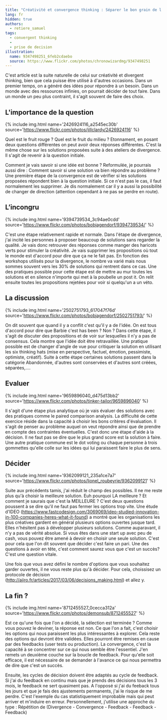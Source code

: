 ```yaml
---
title: "Créativité et convergence thinking : Séparer le bon grain de l'ivraie"
lang: fr
hidden: true
authors:
  - retiere_samuel
tags:
  - convergent thinking
  -
  - prise de decision
illustration:
  name: 9347498251_6feb2cdaebo
  source: https://www.flickr.com/photos/chronowizardmg/9347498251
---
```


C'est article est la suite naturelle de celui sur créativité et divergent thinking, bien que cela puisse être utilisé à d'autres occasions. Dans un premier temps, on a généré des idées pour répondre à un besoin. Dans un monde avec des ressources infinies, on pourrait décider de tout faire. Dans un monde un peu plus contraint, il s'agit souvent de faire des choix.


## L'importance de la question

{% include img.html
    name='2426924116_a2545ec30b'
    source='https://www.flickr.com/photos/jillclardy/2426924116'
%}

Quel est le fruit rouge ? Quel est le fruit du milieu ? Etonnament, en posant deux questions différentes on peut avoir deux réponses différentes. C'est la même chose sur les solutions proposées suite à des ateliers de divergence. Il s'agit de revenir à la question initiale.

Comment je vais savoir si une idée est bonne ? Reformulée, je pourrais aussi dire : Comment savoir si une solution va bien répondre au problème ? Une première étape de la convergence est de vérifier si les solutions proposées répondent bien à la question initiale. Si ce n'est pas le cas, il faut normalement les supprimer. Je dis normalement car il y a aussi la possibilité de changer de direction (attention cependant à ne pas se perdre en route).


## L’incongru

{% include img.html
    name='9394739534_3c94ae0cdd'
    source='https://www.flickr.com/photos/bobjagendorf/9394739534/'
%}

C'est une étape relativement rapide et normale. Dans l'étape de divergence, j'ai incité les personnes à proposer beaucoup de solutions sans regarder la qualité. Je vais donc retrouver des réponses comme manger des haricots verts pour stimuler la créativité. Je vais supprimer les propositions où tout le monde est d'accord pour dire que ça ne le fait pas. En fonction des workshops utilisés pour la divergence, le nombre va varié mais nous sommes souvent vers les 30% de solutions qui rentrent dans ce cas. Une des pratiques possible pour cette étape est de mettre au mur toutes les solutions et en silence n'importe qui met à la poubelle un post it. On relit ensuite toutes les propositions rejetées pour voir si quelqu'un a un véto.


## La discussion

{% include img.html
    name='2502751793_617047f76d'
    source='https://www.flickr.com/photos/bobjagendorf/2502751793/'
%}

On dit souvent que quand il y a conflit c'est qu'il y a de l'idée. On est tous d'accord pour dire que Barbie c'est has been ? Non ? Dans cette étape, il s'agit de discuter des propositions et de voir sur lesquelles il n'y a pas de consensus. Cela montre que l'idée doit être retravaillée. Une pratique possible est de changer d'angle de vue pour critiquer la solution en utilisant les six thinking hats (mise en perspective, factuel, émotion, pessimiste, optimiste, créatif). Suite à cette étape certaines solutions passent dans la catégorie Abandonnée, d'autres sont conservées et d'autres sont créées, séparées,....


## Evaluer

{% include img.html
    name='9659896040_d475d13bb2'
    source='https://www.flickr.com/photos/tinker-tailor/9659896040'
%}

Il s'agit d'une étape plus analytique où je vais évaluer des solutions avec des pratiques comme le paired comparison analysis. La difficulté de cette exercice réside dans la capacité à choisir les bons critères d'évaluation. Il s'agit de penser au problème auquel on veut répondre ainsi que de prendre en compte des contraintes éventuelles. C'est donc une étape d'aide à la décision. Il ne faut pas se dire que le plus grand score est la solution à faire. Une autre pratique commune est le dot voting ou chaque personne à trois gommettes qu'elle colle sur les idées qui lui paraissent faire le plus de sens.


## Décider

{% include img.html
    name='9362099121_235a1ce7a7'
    source='https://www.flickr.com/photos/lionel_roubeyrie/9362099121'
%}


Suite aux précédents tamis, j'ai réduit le champ des possibles. Il ne me reste plus qu'à choisir la meilleure solution. Euh pourquoi LA meilleure ? Et comment je saurais que c'est la MEILLEURE ? C'est deux questions poussent à se dire qu'il ne faut pas fermer les options trop vite. Une étude d'IDEO (https://www.fastcodesign.com/3069069/ideo-studied-innovation-in-100-companies-heres-what-it-found) a montré que les organisations les plus créatives gardent en général plusieurs options ouvertes jusque tard. Elles n'hésitent pas à développer plusieurs solutions. Comme auparavant, il n'y a pas de vérité absolue. Si vous êtes dans une start up avec peu de cash, vous pouvez être amené à devoir en choisir une seule solution. C'est pour cela que l'on dit souvent que décider c'est faire un pari. Une des questions à avoir en tête, c'est comment saurez vous que c'est un succès? C'est une question vitale.

Une fois que vous avez défini le nombre d'options que vous souhaitez garder ouvertes, il ne vous reste plus qu'à décider. Pour cela, choissisez un protocole de décision (http://ajiro.fr/articles/2017/03/06/decisions_making.html) et allez y.


## La fin ?

{% include img.html
    name='8712455527_0cecca312a'
    source='https://www.flickr.com/photos/demonsub/8712455527'
%}

Est ce qu'une fois que l'on a décidé, la sélection est terminée ? Comme vous pouvez le deviner, la réponse est non. Ce que l'on a fait, c'est choisir les options qui nous paraissent les plus intéressantes à explorer. Cela reste des options qui devront être validées. Elles pourront être remises en cause par des feedbacks (user tests ou production). La convergence, c'est la capacité à se concentrer sur ce qui nous semble être l'essentiel. J'en remets un deuxième couche sur la boucle de feedback. Pour qu'elle soit efficace, il est nécessaire de se demander à l'avance ce qui nous permettra de dire que c'est un succès.

Ensuite, les cycles de décision doivent être adaptés au cycle de feedback. Si j'ai du feedback en continu mais que je prends des décisions tous les 3 mois, le feedback ne sert quasiment pas. A l'opposé si j'ai du feeback tous les jours et que je fais des ajustements permanents, j'ai le risque de me perdre. C'est l'exemple du cas statistiquement improbable mais qui peut arriver et m'induire en erreur. Personnellement, j'utilise une approche du type : Répétition de (Divergence - Convergence - Feedback - Feedback - Feedback)
